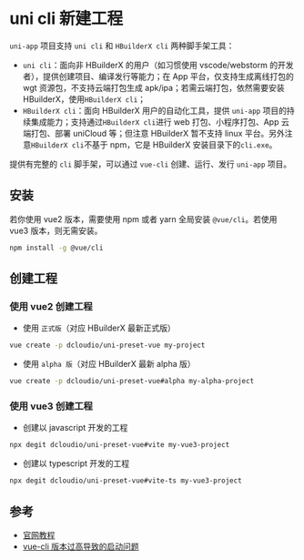# uni cli 新建工程

`uni-app` 项目支持 `uni cli` 和 `HBuilderX cli` 两种脚手架工具：

- `uni cli`：面向非 HBuilderX 的用户（如习惯使用 vscode/webstorm 的开发者），提供创建项目、编译发行等能力；在 App 平台，仅支持生成离线打包的 wgt 资源包，不支持云端打包生成 apk/ipa；若需云端打包，依然需要安装 HBuilderX，使用`HBuilderX cli`；
- `HBuilderX cli`：面向 HBuilderX 用户的自动化工具，提供 `uni-app` 项目的持续集成能力；支持通过`HBuilderX cli`进行 web 打包、小程序打包、App 云端打包、部署 uniCloud 等；但注意 HBuilderX 暂不支持 linux 平台。另外注意`HBuilderX cli`不基于 npm，它是 HBuilderX 安装目录下的`cli.exe`。

提供有完整的 `cli` 脚手架，可以通过 `vue-cli` 创建、运行、发行 `uni-app` 项目。

## 安装

若你使用 vue2 版本，需要使用 npm 或者 yarn 全局安装 `@vue/cli`。若使用 vue3 版本，则无需安装。

```bash
npm install -g @vue/cli
```

## 创建工程

### 使用 vue2 创建工程

- 使用 `正式版`（对应 HBuilderX 最新正式版）

```bash
vue create -p dcloudio/uni-preset-vue my-project
```

- 使用 `alpha 版`（对应 HBuilderX 最新 alpha 版）

```bash
vue create -p dcloudio/uni-preset-vue#alpha my-alpha-project
```

### 使用 vue3 创建工程

- 创建以 javascript 开发的工程

```bash
npx degit dcloudio/uni-preset-vue#vite my-vue3-project
```

- 创建以 typescript 开发的工程

```bash
npx degit dcloudio/uni-preset-vue#vite-ts my-vue3-project
```

## 参考

- [官网教程](https://uniapp.dcloud.io/worktile/CLI.html#uni-cli)
- [vue-cli 版本过高导致的启动问题](https://ask.dcloud.net.cn/question/131747)
